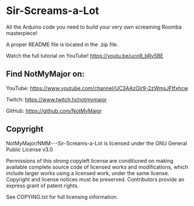 # Sir-Screams-a-Lot
All the Arduino code you need to build your very own screaming Roomba masterpiece!

A proper README file is located in the .zip file.

Watch the full tutorial on YouTube! https://youtu.be/uco9_bRv5BE

## Find NotMyMajor on:

YouTube: https://www.youtube.com/channel/UC3AAzOir9-2zWmsJFtfxhcw

Twitch: https://www.twitch.tv/notmymajor

GitHub: https://github.com/NotMyMajor

## Copyright
NotMyMajor/NMM---Sir-Screams-a-Lot is licensed under the GNU General Public License v3.0

Permissions of this strong copyleft license are conditioned on making available complete source code of licensed works and modifications, which include larger works using a licensed work, under the same license. Copyright and license notices must be preserved. Contributors provide an express grant of patent rights.

See COPYING.txt for full licensing information.
